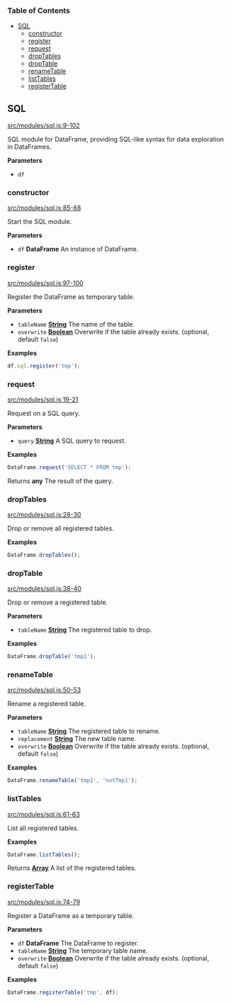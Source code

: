 <!-- Generated by documentation.js. Update this documentation by updating the source code. -->

### Table of Contents

-   [SQL](#sql)
    -   [constructor](#constructor)
    -   [register](#register)
    -   [request](#request)
    -   [dropTables](#droptables)
    -   [dropTable](#droptable)
    -   [renameTable](#renametable)
    -   [listTables](#listtables)
    -   [registerTable](#registertable)

## SQL

[src/modules/sql.js:9-102](https://github.com/Gmousse/dataframe-js/blob/5bbaa5dd9a8eb7493e6fbd2808b9f172004145d8/src/modules/sql.js#L9-L102 "Source code on GitHub")

SQL module for DataFrame, providing SQL-like syntax for data exploration in DataFrames.

**Parameters**

-   `df`  

### constructor

[src/modules/sql.js:85-88](https://github.com/Gmousse/dataframe-js/blob/5bbaa5dd9a8eb7493e6fbd2808b9f172004145d8/src/modules/sql.js#L85-L88 "Source code on GitHub")

Start the SQL module.

**Parameters**

-   `df` **DataFrame** An instance of DataFrame.

### register

[src/modules/sql.js:97-100](https://github.com/Gmousse/dataframe-js/blob/5bbaa5dd9a8eb7493e6fbd2808b9f172004145d8/src/modules/sql.js#L97-L100 "Source code on GitHub")

Register the DataFrame as temporary table.

**Parameters**

-   `tableName` **[String](https://developer.mozilla.org/en-US/docs/Web/JavaScript/Reference/Global_Objects/String)** The name of the table.
-   `overwrite` **[Boolean](https://developer.mozilla.org/en-US/docs/Web/JavaScript/Reference/Global_Objects/Boolean)** Overwrite if the table already exists. (optional, default `false`)

**Examples**

```javascript
df.sql.register('tmp');
```

### request

[src/modules/sql.js:19-21](https://github.com/Gmousse/dataframe-js/blob/5bbaa5dd9a8eb7493e6fbd2808b9f172004145d8/src/modules/sql.js#L19-L21 "Source code on GitHub")

Request on a SQL query.

**Parameters**

-   `query` **[String](https://developer.mozilla.org/en-US/docs/Web/JavaScript/Reference/Global_Objects/String)** A SQL query to request.

**Examples**

```javascript
DataFrame.request('SELECT * FROM tmp');
```

Returns **any** The result of the query.

### dropTables

[src/modules/sql.js:28-30](https://github.com/Gmousse/dataframe-js/blob/5bbaa5dd9a8eb7493e6fbd2808b9f172004145d8/src/modules/sql.js#L28-L30 "Source code on GitHub")

Drop or remove all registered tables.

**Examples**

```javascript
DataFrame.dropTables();
```

### dropTable

[src/modules/sql.js:38-40](https://github.com/Gmousse/dataframe-js/blob/5bbaa5dd9a8eb7493e6fbd2808b9f172004145d8/src/modules/sql.js#L38-L40 "Source code on GitHub")

Drop or remove a registered table.

**Parameters**

-   `tableName` **[String](https://developer.mozilla.org/en-US/docs/Web/JavaScript/Reference/Global_Objects/String)** The registered table to drop.

**Examples**

```javascript
DataFrame.dropTable('tmp1');
```

### renameTable

[src/modules/sql.js:50-53](https://github.com/Gmousse/dataframe-js/blob/5bbaa5dd9a8eb7493e6fbd2808b9f172004145d8/src/modules/sql.js#L50-L53 "Source code on GitHub")

Rename a registered table.

**Parameters**

-   `tableName` **[String](https://developer.mozilla.org/en-US/docs/Web/JavaScript/Reference/Global_Objects/String)** The registered table to rename.
-   `replacement` **[String](https://developer.mozilla.org/en-US/docs/Web/JavaScript/Reference/Global_Objects/String)** The new table name.
-   `overwrite` **[Boolean](https://developer.mozilla.org/en-US/docs/Web/JavaScript/Reference/Global_Objects/Boolean)** Overwrite if the table already exists. (optional, default `false`)

**Examples**

```javascript
DataFrame.renameTable('tmp1', 'notTmp1');
```

### listTables

[src/modules/sql.js:61-63](https://github.com/Gmousse/dataframe-js/blob/5bbaa5dd9a8eb7493e6fbd2808b9f172004145d8/src/modules/sql.js#L61-L63 "Source code on GitHub")

List all registered tables.

**Examples**

```javascript
DataFrame.listTables();
```

Returns **[Array](https://developer.mozilla.org/en-US/docs/Web/JavaScript/Reference/Global_Objects/Array)** A list of the registered tables.

### registerTable

[src/modules/sql.js:74-79](https://github.com/Gmousse/dataframe-js/blob/5bbaa5dd9a8eb7493e6fbd2808b9f172004145d8/src/modules/sql.js#L74-L79 "Source code on GitHub")

Register a DataFrame as a temporary table.

**Parameters**

-   `df` **DataFrame** The DataFrame to register.
-   `tableName` **[String](https://developer.mozilla.org/en-US/docs/Web/JavaScript/Reference/Global_Objects/String)** The temporary table name.
-   `overwrite` **[Boolean](https://developer.mozilla.org/en-US/docs/Web/JavaScript/Reference/Global_Objects/Boolean)** Overwrite if the table already exists. (optional, default `false`)

**Examples**

```javascript
DataFrame.registerTable('tmp', df);
```
